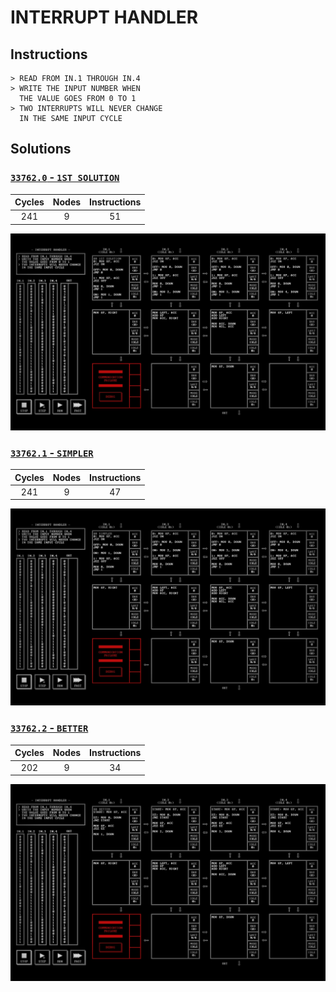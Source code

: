 # INTERRUPT HANDLER

## Instructions

```
> READ FROM IN.1 THROUGH IN.4
> WRITE THE INPUT NUMBER WHEN
  THE VALUE GOES FROM 0 TO 1
> TWO INTERRUPTS WILL NEVER CHANGE
  IN THE SAME INPUT CYCLE
```

## Solutions

### [`33762.0` - `1ST SOLUTION`](33762.0.txt)

| Cycles | Nodes | Instructions |
| :----: | :---: | :----------: |
|  241   |   9   |      51      |

![33762.0](33762.0.jpg?raw=true)

### [`33762.1` - `SIMPLER`](33762.1.txt)

| Cycles | Nodes | Instructions |
| :----: | :---: | :----------: |
|  241   |   9   |      47      |

![33762.1](33762.1.jpg?raw=true)

### [`33762.2` - `BETTER`](33762.2.txt)

| Cycles | Nodes | Instructions |
| :----: | :---: | :----------: |
|  202   |   9   |      34      |

![33762.2](33762.2.jpg?raw=true)
